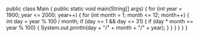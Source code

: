 
public class Main {
    public static void main(String[] args) {
        for (int year = 1900; year <= 2000; year++) {
            for (int month = 1; month <= 12; month++) {
                int day = year % 100 / month;
                if (day >= 1 && day <= 31) {
                    if (day * month == year % 100) {
                        System.out.println(day + "/" + month + "/" + year);
                    }
                }
            }
        }
    }
}
